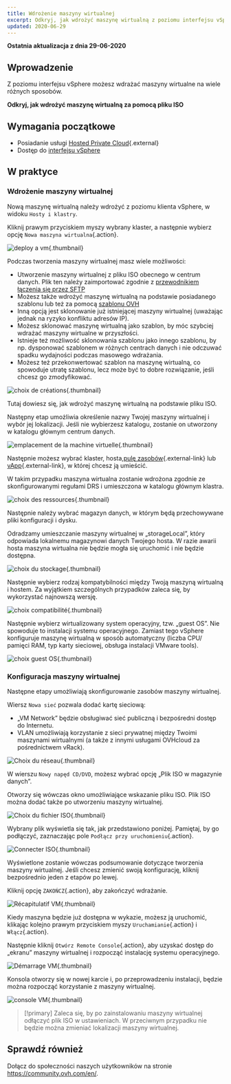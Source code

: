 ```yaml
---
title: Wdrożenie maszyny wirtualnej
excerpt: Odkryj, jak wdrożyć maszynę wirtualną z poziomu interfejsu vSphere
updated: 2020-06-29
---
```


**Ostatnia aktualizacja z dnia 29-06-2020**

## Wprowadzenie

Z poziomu interfejsu vSphere możesz wdrażać maszyny wirtualne na wiele różnych sposobów. 

**Odkryj, jak wdrożyć maszynę wirtualną za pomocą pliku ISO**

## Wymagania początkowe

- Posiadanie usługi [Hosted Private Cloud](https://www.ovhcloud.com/pl/enterprise/products/hosted-private-cloud/){.external}
- Dostęp do [interfejsu vSphere](/pages/cloud/private-cloud/vsphere_interface_connexion)

## W praktyce

### Wdrożenie maszyny wirtualnej

Nową maszynę wirtualną należy wdrożyć z poziomu klienta vSphere, w widoku `Hosty i klastry`.

Kliknij prawym przyciskiem myszy wybrany klaster, a następnie wybierz opcję `Nowa maszyna wirtualna`{.action}.

![deploy a vm](images/vm01.png){.thumbnail}

Podczas tworzenia maszyny wirtualnej masz wiele możliwości:

- Utworzenie maszyny wirtualnej z pliku ISO obecnego w centrum danych. Plik ten należy zaimportować zgodnie z [przewodnikiem łączenia się przez SFTP](/pages/cloud/private-cloud/sftp_connexion)
- Możesz także wdrożyć maszynę wirtualną na podstawie posiadanego szablonu lub też za pomocą [szablonu OVH](/pages/cloud/private-cloud/ovf_template)
- Inną opcją jest sklonowanie już istniejącej maszyny wirtualnej (uważając jednak na ryzyko konfliktu adresów IP).
- Możesz sklonować maszynę wirtualną jako szablon, by móc szybciej wdrażać maszyny wirtualne w przyszłości.
- Istnieje też możliwość sklonowania szablonu jako innego szablonu, by np. dysponować szablonem w różnych centrach danych i nie odczuwać spadku wydajności podczas masowego wdrażania.
- Możesz też przekonwertować szablon na maszynę wirtualną, co spowoduje utratę szablonu, lecz może być to dobre rozwiązanie, jeśli chcesz go zmodyfikować.

![choix de créations](images/vm02.png){.thumbnail}

Tutaj dowiesz się, jak wdrożyć maszynę wirtualną na podstawie pliku ISO.

Następny etap umożliwia określenie nazwy Twojej maszyny wirtualnej i wybór jej lokalizacji. Jeśli nie wybierzesz katalogu, zostanie on utworzony w katalogu głównym centrum danych.

![emplacement de la  machine virtuelle](images/vm03.png){.thumbnail}

Następnie możesz wybrać klaster, hosta,[pulę zasobów](https://docs.vmware.com/en/VMware-vSphere/6.7/com.vmware.vsphere.resmgmt.doc/GUID-60077B40-66FF-4625-934A-641703ED7601.html){.external-link} lub [vApp](https://docs.vmware.com/en/VMware-vSphere/6.7/com.vmware.vsphere.vm_admin.doc/GUID-E6E9D2A9-D358-4996-9BC7-F8D9D9645290.html){.external-link}, w której chcesz ją umieścić.

W takim przypadku maszyna wirtualna zostanie wdrożona zgodnie ze skonfigurowanymi regułami DRS i  umieszczona w katalogu głównym klastra.

![choix des ressources](images/vm04.png){.thumbnail}

Następnie należy wybrać magazyn danych, w którym będą przechowywane pliki konfiguracji i dysku.

Odradzamy umieszczanie maszyny wirtualnej w „storageLocal”, który odpowiada lokalnemu magazynowi danych Twojego hosta. W razie awarii hosta maszyna wirtualna nie będzie mogła się uruchomić i nie będzie dostępna.

![choix du stockage](images/vm05.png){.thumbnail}

Następnie wybierz rodzaj kompatybilności między Twoją maszyną wirtualną i hostem. Za wyjątkiem szczególnych przypadków zaleca się, by wykorzystać najnowszą wersję.

![choix compatibilité](images/vm06.png){.thumbnail}

Następnie wybierz wirtualizowany system operacyjny, tzw. „guest OS”. Nie spowoduje to instalacji systemu operacyjnego. Zamiast tego vSphere konfiguruje maszynę wirtualną w sposób automatyczny (liczba CPU/ pamięci RAM, typ karty sieciowej, obsługa instalacji VMware tools).

![choix guest OS](images/vm07.png){.thumbnail}

### Konfiguracja maszyny wirtualnej

Następne etapy umożliwiają skonfigurowanie zasobów maszyny wirtualnej.

Wiersz `Nowa sieć` pozwala dodać kartę sieciową:

- „VM Network” będzie obsługiwać sieć publiczną i bezpośredni dostęp do Internetu.
- VLAN umożliwiają korzystanie z sieci prywatnej między Twoimi maszynami wirtualnymi (a także z innymi usługami OVHcloud za pośrednictwem vRack).

![Choix du réseau](images/vm08.png){.thumbnail}

W wierszu `Nowy napęd CD/DVD`, możesz wybrać opcję „Plik ISO w magazynie danych”.

Otworzy się wówczas okno umożliwiające wskazanie pliku ISO. Plik ISO można dodać także po utworzeniu maszyny wirtualnej.

![Choix du fichier ISO](images/vm09.png){.thumbnail}

Wybrany plik wyświetla się tak, jak przedstawiono poniżej. Pamiętaj, by go podłączyć, zaznaczając pole `Podłącz przy uruchomieniu`{.action}.

![Connecter ISO](images/vm10.png){.thumbnail}

Wyświetlone zostanie wówczas podsumowanie dotyczące tworzenia maszyny wirtualnej. Jeśli chcesz zmienić swoją konfigurację, kliknij bezpośrednio jeden z etapów po lewej.

Kliknij opcję `ZAKOŃCZ`{.action}, aby zakończyć wdrażanie.

![Récapitulatif VM](images/vm11.png){.thumbnail}

Kiedy maszyna będzie już dostępna w wykazie, możesz ją uruchomić, klikając kolejno prawym przyciskiem myszy `Uruchamianie`{.action} i `Włącz`{.action}. 

Następnie kliknij `Otwórz Remote Console`{.action}, aby uzyskać dostęp do „ekranu” maszyny wirtualnej i rozpocząć instalację systemu operacyjnego.

![Démarrage VM](images/vm12.png){.thumbnail}

Konsola otworzy się w nowej karcie i, po przeprowadzeniu instalacji, będzie można rozpocząć korzystanie z maszyny wirtualnej.

![console VM](images/vm13.png){.thumbnail}

> [!primary]
> Zaleca się, by po zainstalowaniu maszyny wirtualnej odłączyć plik ISO w ustawieniach. W przeciwnym przypadku nie będzie można zmieniać lokalizacji maszyny wirtualnej.
>

## Sprawdź również

Dołącz do społeczności naszych użytkowników na stronie <https://community.ovh.com/en/>.
